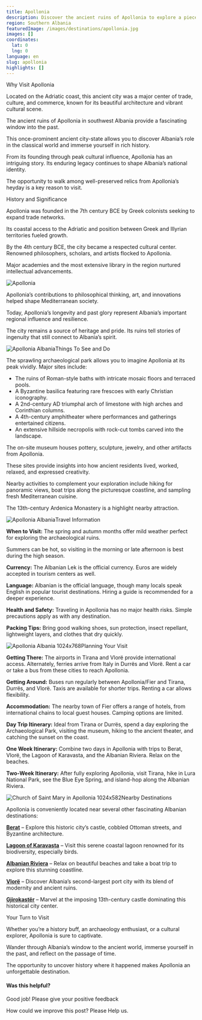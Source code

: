 ```yaml
---
title: Apollonia
description: Discover the ancient ruins of Apollonia to explore a piece of Albania's rich history. Walk amid well-preserved artifacts from a city that once shaped Mediterranean culture.
region: Southern Albania
featuredImage: /images/destinations/apollonia.jpg
images: []
coordinates:
  lat: 0
  lng: 0
language: en
slug: apollonia
highlights: []
---
```


Why Visit Apollonia

Located on the Adriatic coast, this ancient city was a major center of trade, culture, and commerce, known for its beautiful architecture and vibrant cultural scene.

The ancient ruins of Apollonia in southwest Albania provide a fascinating window into the past. 

This once-prominent ancient city-state allows you to discover Albania’s role in the classical world and immerse yourself in rich history.

From its founding through peak cultural influence, Apollonia has an intriguing story. Its enduring legacy continues to shape Albania’s national identity. 

The opportunity to walk among well-preserved relics from Apollonia’s heyday is a key reason to visit.

History and Significance

Apollonia was founded in the 7th century BCE by Greek colonists seeking to expand trade networks. 

Its coastal access to the Adriatic and position between Greek and Illyrian territories fueled growth.

By the 4th century BCE, the city became a respected cultural center. Renowned philosophers, scholars, and artists flocked to Apollonia. 

Major academies and the most extensive library in the region nurtured intellectual advancements. 

![Apollonia](/images/destinations/Apollonia.jpeg "Apollonia")

Apollonia’s contributions to philosophical thinking, art, and innovations helped shape Mediterranean society.

Today, Apollonia’s longevity and past glory represent Albania’s important regional influence and resilience. 

The city remains a source of heritage and pride. Its ruins tell stories of ingenuity that still connect to Albania’s spirit.

![Apollonia Albania](/images/destinations/apollonia-temple-albania.jpg "apollonia temple albania")Things To See and Do

The sprawling archaeological park allows you to imagine Apollonia at its peak vividly. Major sites include:

-   The ruins of Roman-style baths with intricate mosaic floors and terraced pools.
-   A Byzantine basilica featuring rare frescoes with early Christian iconography.
-   A 2nd-century AD triumphal arch of limestone with high arches and Corinthian columns.
-   A 4th-century amphitheater where performances and gatherings entertained citizens.
-   An extensive hillside necropolis with rock-cut tombs carved into the landscape.

The on-site museum houses pottery, sculpture, jewelry, and other artifacts from Apollonia. 

These sites provide insights into how ancient residents lived, worked, relaxed, and expressed creativity.

Nearby activities to complement your exploration include hiking for panoramic views, boat trips along the picturesque coastline, and sampling fresh Mediterranean cuisine. 

The 13th-century Ardenica Monastery is a highlight nearby attraction.

![Apollonia Albania](/images/destinations/apollonia-roman-temple-albania.jpg "apollonia roman temple albania")Travel Information

**When to Visit:** The spring and autumn months offer mild weather perfect for exploring the archaeological ruins. 

Summers can be hot, so visiting in the morning or late afternoon is best during the high season.

**Currency:** The Albanian Lek is the official currency. Euros are widely accepted in tourism centers as well.

**Language:** Albanian is the official language, though many locals speak English in popular tourist destinations. Hiring a guide is recommended for a deeper experience.

**Health and Safety:** Traveling in Apollonia has no major health risks. Simple precautions apply as with any destination.

**Packing Tips:** Bring good walking shoes, sun protection, insect repellant, lightweight layers, and clothes that dry quickly.

![Apollonia Albania 1024x768](/images/destinations/Apollonia_Albania.jpeg "Apollonia Albania 1024x768")Planning Your Visit

**Getting There:** The airports in Tirana and Vlorë provide international access. Alternately, ferries arrive from Italy in Durrës and Vlorë. Rent a car or take a bus from these cities to reach Apollonia.

**Getting Around:** Buses run regularly between Apollonia/Fier and Tirana, Durrës, and Vlorë. Taxis are available for shorter trips. Renting a car allows flexibility.

**Accommodation:** The nearby town of Fier offers a range of hotels, from international chains to local guest houses. Camping options are limited.

**Day Trip Itinerary:** Ideal from Tirana or Durrës, spend a day exploring the Archaeological Park, visiting the museum, hiking to the ancient theater, and catching the sunset on the coast.

**One Week Itinerary:** Combine two days in Apollonia with trips to Berat, Vlorë, the Lagoon of Karavasta, and the Albanian Riviera. Relax on the beaches.

**Two-Week Itinerary:** After fully exploring Apollonia, visit Tirana, hike in Lura National Park, see the Blue Eye Spring, and island-hop along the Albanian Riviera.

![Church of Saint Mary in Apollonia 1024x582](/images/destinations/Church-of-Saint-Mary-in-Apollonia.jpeg "Church of Saint Mary in Apollonia 1024x582")Nearby Destinations

Apollonia is conveniently located near several other fascinating Albanian destinations:

**[Berat](https://albaniavisit.com/destinations/berat/)** – Explore this historic city’s castle, cobbled Ottoman streets, and Byzantine architecture.

**[Lagoon of Karavasta](https://albaniavisit.com/attractions/karavasta-lagoon/)** – Visit this serene coastal lagoon renowned for its biodiversity, especially birds.

**[Albanian Riviera](https://albaniavisit.com/attractions/albanian-riviera/)** – Relax on beautiful beaches and take a boat trip to explore this stunning coastline.

**[Vlorë](https://albaniavisit.com/destinations/vlora/)** – Discover Albania’s second-largest port city with its blend of modernity and ancient ruins.

**[Gjirokastër](https://albaniavisit.com/destinations/gjirokaster/)** – Marvel at the imposing 13th-century castle dominating this historical city center.

Your Turn to Visit

Whether you’re a history buff, an archaeology enthusiast, or a cultural explorer, Apollonia is sure to captivate. 

Wander through Albania’s window to the ancient world, immerse yourself in the past, and reflect on the passage of time. 

The opportunity to uncover history where it happened makes Apollonia an unforgettable destination.

#### Was this helpful?

 

Good job! Please give your positive feedback

How could we improve this post? Please Help us.